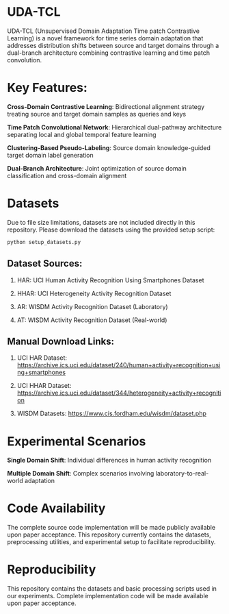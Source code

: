 # UDA-TCL
UDA-TCL (Unsupervised Domain Adaptation Time patch Contrastive Learning) is a novel framework for time series domain adaptation that addresses distribution shifts between source and target domains through a dual-branch architecture combining contrastive learning and time patch convolution.

# Key Features:
**Cross-Domain Contrastive Learning**: Bidirectional alignment strategy treating source and target domain samples as queries and keys

**Time Patch Convolutional Network**: Hierarchical dual-pathway architecture separating local and global temporal feature learning

**Clustering-Based Pseudo-Labeling**: Source domain knowledge-guided target domain label generation

**Dual-Branch Architecture**: Joint optimization of source domain classification and cross-domain alignment


# Datasets

Due to file size limitations, datasets are not included directly in this repository. Please download the datasets using the provided setup script:

```bash
python setup_datasets.py
```

## Dataset Sources:

1. HAR: UCI Human Activity Recognition Using Smartphones Dataset

2. HHAR: UCI Heterogeneity Activity Recognition Dataset
   
3. AR: WISDM Activity Recognition Dataset (Laboratory)
   
4. AT: WISDM Activity Recognition Dataset (Real-world)


## Manual Download Links:

1. UCI HAR Dataset: https://archive.ics.uci.edu/dataset/240/human+activity+recognition+using+smartphones

2. UCI HHAR Dataset: https://archive.ics.uci.edu/dataset/344/heterogeneity+activity+recognition

3. WISDM Datasets: https://www.cis.fordham.edu/wisdm/dataset.php



# Experimental Scenarios
**Single Domain Shift**: Individual differences in human activity recognition

**Multiple Domain Shift**: Complex scenarios involving laboratory-to-real-world adaptation 

# Code Availability
The complete source code implementation will be made publicly available upon paper acceptance. This repository currently contains the datasets, preprocessing utilities, and experimental setup to facilitate reproducibility.

# Reproducibility 
This repository contains the datasets and basic processing scripts used in our experiments. Complete implementation code will be made available upon paper acceptance.
